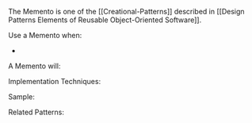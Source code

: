 The Memento is one of the [[Creational-Patterns]] described in [[Design Patterns Elements of Reusable Object-Oriented Software]].

Use a Memento when:

* 

A Memento will:

Implementation Techniques:

Sample:

Related Patterns: